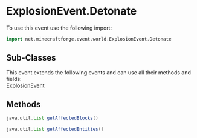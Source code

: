 # ExplosionEvent.Detonate

To use this event use the following import:
```groovy
import net.minecraftforge.event.world.ExplosionEvent.Detonate
```

## Sub-Classes
This event extends the following events and can use all their methods and fields: <br>
[ExplosionEvent](explosion_event.md)

## Methods
```groovy
java.util.List getAffectedBlocks()
```

```groovy
java.util.List getAffectedEntities()
```


